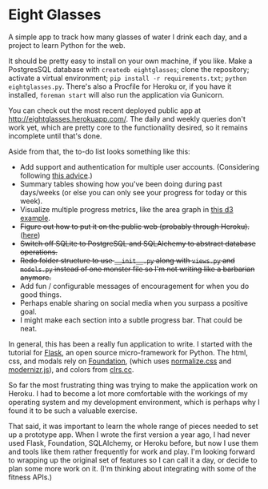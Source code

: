 Eight Glasses
=========

A simple app to track how many glasses of water I drink each day, and a project
to learn Python for the web.

It should be pretty easy to install on your own machine, if you like. Make a
PostgresSQL database with `createdb eightglasses`; clone the repository;
activate a virtual environment; `pip install -r requirements.txt`; `python
eightglasses.py`. There's also a Procfile for Heroku or, if you have it
installed, `foreman start` will also run the application via Gunicorn.

You can check out the most recent deployed public app at
http://eightglasses.herokuapp.com/. The daily and weekly queries don't work yet,
which are pretty core to the functionality desired, so it remains incomplete
until that's done.

Aside from that, the to-do list looks something like this:
* Add support and authentication for multiple user accounts. (Considering
  following [this advice](http://flask.pocoo.org/mailinglist/archive/2012/8/7/extending-flaskr-for-multiple-users/#bac23c687a882a3c234d63a7666b8b55).)
* Summary tables showing how you've been doing during past days/weeks (or else
  you can only see your progress for today or this week).
* Visualize multiple progress metrics, like the area graph in [this d3 example](http://bl.ocks.org/mbostock/1256572).
* ~~Figure out how to put it on the public web (probably through Heroku).~~ ([here](http://eightglasses.herokuapp.com))
* ~~Switch off SQLite to PostgreSQL and SQLAlchemy to abstract database operations.~~
* ~~Redo folder structure to use `__init__.py` along with `views.py` and `models.py`
instead of one monster file so I'm not writing like a barbarian anymore.~~
* Add fun / configurable messages of encouragement for when you do good things.
* Perhaps enable sharing on social media when you surpass a positive goal.
* I might make each section into a subtle progress bar. That could be neat.

In general, this has been a really fun application to write. I started with the
tutorial for [Flask](http://flask.pocoo.org/), an open source micro-framework
for Python. The html, css, and modals rely on [Foundation](http://foundation.zurb.com/),
(which uses [normalize.css](http://necolas.github.io/normalize.css/) and
[modernizr.js](http://modernizr.com/)), and colors from [clrs.cc](http://clrs.cc/).

So far the most frustrating thing was trying to make the application work on
Heroku. I had to become a lot more comfortable with the workings of my operating
system and my development environment, which is perhaps why I found it to be
such a valuable exercise.

That said, it was important to learn the whole range of pieces needed to set up
a prototype app. When I wrote the first version a year ago, I had never used
Flask, Foundation, SQLAlchemy, or Heroku before, but now I use them and tools
like them rather frequently for work and play. I'm looking forward to wrapping
up the original set of features so I can call it a day, or decide to plan some
more work on it. (I'm thinking about integrating with some of the fitness APIs.)

